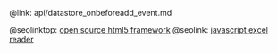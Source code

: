 @link: api/datastore_onbeforeadd_event.md

@seolinktop: [open source html5 framework](https://webix.com)
@seolink: [javascript excel reader](https://webix.com/widget/excel_viewer/)